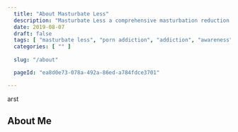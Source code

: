 ```yaml
---
  title: "About Masturbate Less"
  description: "Masturbate Less a comprehensive masturbation reduction website."
  date: 2019-08-07
  draft: false
  tags: [ "masturbate less", "porn addiction", "addiction", "awareness", "nofap", "neverfap", "neverfap deluxe", "neverfap basics", "nofap podcast", "neverfap podcast", "neverfap deluxe podcast" ]
  categories: [ "" ]
  
  slug: "/about"

  pageId: "ea8d0e73-078a-492a-86ed-a784fdce3701"

---
```



arst


## About Me 


